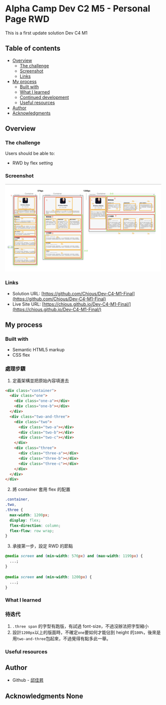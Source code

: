 # Alpha Camp Dev C2 M5 - Personal Page RWD

This is a first update solution Dev C4 M1

## Table of contents

- [Overview](#overview)
  - [The challenge](#the-challenge)
  - [Screenshot](#screenshot)
  - [Links](#links)
- [My process](#my-process)
  - [Built with](#built-with)
  - [What I learned](#what-i-learned)
  - [Continued development](#continued-development)
  - [Useful resources](#useful-resources)
- [Author](#author)
- [Acknowledgments](#acknowledgments)

## Overview

### The challenge

Users should be able to:

- RWD by flex setting

### Screenshot

![](./screenshot.png)

### Links

- Solution URL: [https://github.com/Chious/Dev-C4-M1-Final](https://github.com/Chious/Dev-C4-M1-Final)
- Live Site URL: [https://chious.github.io/Dev-C4-M1-Final/](https://chious.github.io/Dev-C4-M1-Final/)

## My process

### Built with

- Semantic HTML5 markup
- CSS flex

### 處理步驟

1. 定義架構並把原始內容填進去

```html
<div class="container">
  <div class="one">
    <div class="one-a"></div>
    <div class="one-b"></div>
  </div>
  <div class="two-and-three">
    <div class="two">
      <div class="two-a"></div>
      <div class="two-b"></div>
      <div class="two-c"></div>
    </div>
    <div class="three">
      <div class="three-a"></div>
      <div class="three-b"></div>
      <div class="three-c"></div>
    </div>
  </div>
</div>
```

2. 將 container 套用 flex 的配置

```css
.container,
.two,
.three {
  max-width: 1200px;
  display: flex;
  flex-direction: column;
  flex-flow: row wrap;
}
```

3. 承接第一步，設定 RWD 的節點

```css
@media screen and (min-width: 576px) and (max-width: 1199px) {
  ...;
}

@media screen and (min-width: 1200px) {
  ...;
}
```

### What I learned

### 待迭代

1. `.three span` 的字型有跑版，有試過 font-size，不過沒辦法把字型縮小
2. 設計`1200px`以上的版面時，不確定`one`要如何才能佔到 height 的`100%`，後來是用`two-and-three`包起來，不過覺得有點多此一舉。

### Useful resources

## Author

- Github - [邱佳昇](https://github.com/Chious)

## Acknowledgments None
